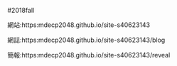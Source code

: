 #2018fall

網站:https:mdecp2048.github.io/site-s40623143

網誌:https:mdecp2048.github.io/site-s40623143/blog

簡報:https:mdecp2048.github.io/site-s40623143/reveal
